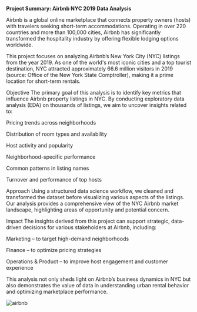 **Project Summary: Airbnb NYC 2019 Data Analysis**

Airbnb is a global online marketplace that connects property owners (hosts) with travelers seeking short-term accommodations. Operating in over 220 countries and more than 100,000 cities, Airbnb has significantly transformed the hospitality industry by offering flexible lodging options worldwide.

This project focuses on analyzing Airbnb’s New York City (NYC) listings from the year 2019. As one of the world's most iconic cities and a top tourist destination, NYC attracted approximately 66.6 million visitors in 2019 (source: Office of the New York State Comptroller), making it a prime location for short-term rentals.

Objective
The primary goal of this analysis is to identify key metrics that influence Airbnb property listings in NYC. By conducting exploratory data analysis (EDA) on thousands of listings, we aim to uncover insights related to:

Pricing trends across neighborhoods

Distribution of room types and availability

Host activity and popularity

Neighborhood-specific performance

Common patterns in listing names

Turnover and performance of top hosts

Approach
Using a structured data science workflow, we cleaned and transformed the dataset before visualizing various aspects of the listings. Our analysis provides a comprehensive view of the NYC Airbnb market landscape, highlighting areas of opportunity and potential concern.

Impact
The insights derived from this project can support strategic, data-driven decisions for various stakeholders at Airbnb, including:

Marketing – to target high-demand neighborhoods

Finance – to optimize pricing strategies

Operations & Product – to improve host engagement and customer experience

This analysis not only sheds light on Airbnb’s business dynamics in NYC but also demonstrates the value of data in understanding urban rental behavior and optimizing marketplace performance.



![airbnb](https://user-images.githubusercontent.com/87125043/142826226-500c2bc7-5edb-4243-8aef-5900d6024aec.jpeg)
